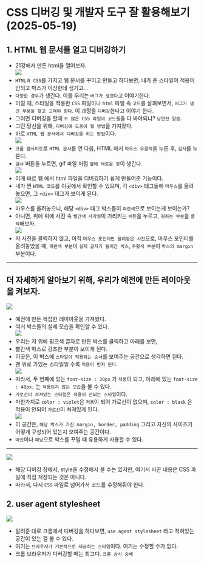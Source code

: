 # CSS 디버깅 및 개발자 도구 잘 활용해보기 (2025-05-19)
## 1. HTML 웹 문서를 열고 디버깅하기
- 21강에서 만든 html을 열어보자.<br>
![](./1.png)
- `HTML과 CSS`를 가지고 웹 문서를 꾸미고 만들고 하다보면, 내가 준 스타일이 적용이 안되고 박스가 이상한데 생기고...
- `다양한 경우`가 생긴다. 이를 우리는 `버그가 생겼다`고 이야기한다.
- 이럴 때, 스타일을 적용한 `CSS` 파일이나 `html` 파일 속 `코드`를 살펴보면서, `버그가 생긴 부분을 찾고 고쳐야 한다`. 이 과정을 `디버깅`한다고 이야기 한다.
- 그러면 디버깅을 할때 `수 많은 CSS 파일의 코드들`을 다 봐야되냐? `당연한 말씀`.
- 그런 당신을 위해, `디버깅에 도움이 될 방법`을 가져왔다.
- 바로 `HTML 웹 문서에서 디버깅을 하는 방법`이다.<br>
![](./제목%20없는%20동영상%20-%20Clipchamp로%20제작.gif)
- `크롬 웹사이트`로 `HTML 문서`를 연 다음, HTML 에서 `마우스 우클릭`을 누른 후, `검사`를 누른다.
- `검사` 버튼을 누르면, gif 파일 처럼 `옆에 새로운 창`이 생긴다.<br>
![](./2.png)
- 이게 바로 웹 에서 html 파일을 디버깅하기 쉽게 만들어준 기능이다.
- 내가 짠 `HTML 코드`를 이곳에서 확인할 수 있으며, 각 `<div>` 태그들에 `마우스`를 올려놓으면, 그 `<div>` 태그가 보이게 된다.<br>
![](./제목%20없는%20동영상%20-%20Clipchamp로%20제작%20(1).gif)
- 마우스를 올려놓으니, 해당 `<div>` 태그 박스들이 `파란색`으로 보이는게 보이는가?
- 아니면, 위에 위에 사진 속 `빨간색 사각형`이 가리키는 `버튼`을 누르고, `원하는 부분`을 `클릭`해보자.<br>
![](./3.png)
- 저 사진을 클릭하지 않고, 아직 `마우스 포인터만 올려놓은 사진`으로, 마우스 포인터를 올려놓았을 때, `파란색 부분`이 `실제 글자가 들어간 박스`, `주황색 부분`이 `박스의 margin` 부분이다.
---
## 더 자세하게 알아보기 위해, 우리가 예전에 만든 레이아웃을 켜보자.
![](./제목%20없는%20동영상%20-%20Clipchamp로%20제작%20(2).gif)
- 예전에 만든 복잡한 레이아웃을 가져왔다.
- 여러 박스들의 실제 모습을 확인할 수 있다.<br>
![](./4.png)
- 우리는 저 위에 핑크색 글자로 만든 박스를 클릭하고 아래를 보면,
- 빨간색 박스로 강조한 부분이 보이게 된다.
- 이곳은, 이 박스에 `스타일이 적용되는 순서`를 보여주는 공간으로 생각하면 된다.
- 맨 위로 가있는 스타일일 수록 `적용이 먼저 된다`.<br>
![](./5.png)
- 따라서, 두 번째에 있는 `font-size : 20px` 가 `적용`이 되고, 아래에 있는 `font-size : 40px;` 는 `적용되지 않는 모습`을 볼 수 있다.
- `가로선이 쳐져있는 스타일은 적용이 안되는 스타일`이다.
- 마찬가지로 `color : violet`은 `적용`이 되어 가로선이 없으며, `color : black` 은 적용이 안되어 `가로선`이 쳐져있게 된다.<br>
![](./6.png)
- 이 공간은, `해당 박스가 가진 margin, border, padding` 그리고 자신의 사이즈가 어떻게 구성되어 있는지 보여주는 공간이다.
- `마진`이나 `패딩`으로 박스를 꾸밀 때 유용하게 사용할 수 있다.
---
![](./제목%20없는%20동영상%20-%20Clipchamp로%20제작%20(3).gif)
- 해당 디버깅 창에서, style을 수정해서 볼 수는 있지만, 여기서 바꾼 내용은 CSS 파일에 직접 저장되는 것은 아니다.
- 따라서, 다시 `CSS` 파일로 넘어가서 코드를 수정해줘야 한다.
## 2. user agent stylesheet
![](./7.png)
- 알려준 대로 크롬에서 디버깅을 하다보면, `use agent stylesheet` 라고 적혀있는 공간이 있는 걸 볼 수 있다.
- 여기는 `브라우저가 기본적으로 제공하는 스타일`이다. 여기는 수정할 수가 없다.
- 크롬 브라우저가 디버깅할 때는 최고다. `크롬 상시 숭배`